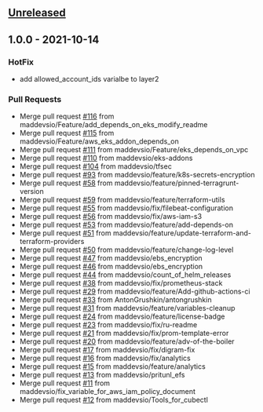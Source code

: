 <a name="unreleased"></a>
## [Unreleased]


<a name="1.0.0"></a>
## 1.0.0 - 2021-10-14
### HotFix
- add allowed_account_ids varialbe to layer2

### Pull Requests
- Merge pull request [#116](https://github.com/maddevsio/aws-eks-base/issues/116) from maddevsio/Feature/add_depends_on_eks_modify_readme
- Merge pull request [#115](https://github.com/maddevsio/aws-eks-base/issues/115) from maddevsio/Feature/aws_eks_addon_depends_on
- Merge pull request [#111](https://github.com/maddevsio/aws-eks-base/issues/111) from maddevsio/Feature/eks_depends_on_vpc
- Merge pull request [#110](https://github.com/maddevsio/aws-eks-base/issues/110) from maddevsio/eks-addons
- Merge pull request [#104](https://github.com/maddevsio/aws-eks-base/issues/104) from maddevsio/tfsec
- Merge pull request [#93](https://github.com/maddevsio/aws-eks-base/issues/93) from maddevsio/feature/k8s-secrets-encryption
- Merge pull request [#58](https://github.com/maddevsio/aws-eks-base/issues/58) from maddevsio/feature/pinned-terragrunt-version
- Merge pull request [#59](https://github.com/maddevsio/aws-eks-base/issues/59) from maddevsio/feature/terraform-utils
- Merge pull request [#55](https://github.com/maddevsio/aws-eks-base/issues/55) from maddevsio/fix/filebeat-configuration
- Merge pull request [#56](https://github.com/maddevsio/aws-eks-base/issues/56) from maddevsio/fix/aws-iam-s3
- Merge pull request [#53](https://github.com/maddevsio/aws-eks-base/issues/53) from maddevsio/feature/add-depends-on
- Merge pull request [#51](https://github.com/maddevsio/aws-eks-base/issues/51) from maddevsio/feature/update-terraform-and-terraform-providers
- Merge pull request [#50](https://github.com/maddevsio/aws-eks-base/issues/50) from maddevsio/feature/change-log-level
- Merge pull request [#47](https://github.com/maddevsio/aws-eks-base/issues/47) from maddevsio/ebs_encryption
- Merge pull request [#46](https://github.com/maddevsio/aws-eks-base/issues/46) from maddevsio/ebs_encryption
- Merge pull request [#44](https://github.com/maddevsio/aws-eks-base/issues/44) from maddevsio/count_of_helm_releases
- Merge pull request [#38](https://github.com/maddevsio/aws-eks-base/issues/38) from maddevsio/fix/prometheus-stack
- Merge pull request [#29](https://github.com/maddevsio/aws-eks-base/issues/29) from maddevsio/feature/Add-github-actions-ci
- Merge pull request [#33](https://github.com/maddevsio/aws-eks-base/issues/33) from AntonGrushkin/antongrushkin
- Merge pull request [#31](https://github.com/maddevsio/aws-eks-base/issues/31) from maddevsio/feature/variables-cleanup
- Merge pull request [#24](https://github.com/maddevsio/aws-eks-base/issues/24) from maddevsio/feature/license-badge
- Merge pull request [#23](https://github.com/maddevsio/aws-eks-base/issues/23) from maddevsio/fix/ru-readme
- Merge pull request [#21](https://github.com/maddevsio/aws-eks-base/issues/21) from maddevsio/fix/prom-template-error
- Merge pull request [#20](https://github.com/maddevsio/aws-eks-base/issues/20) from maddevsio/feature/adv-of-the-boiler
- Merge pull request [#17](https://github.com/maddevsio/aws-eks-base/issues/17) from maddevsio/fix/digram-fix
- Merge pull request [#16](https://github.com/maddevsio/aws-eks-base/issues/16) from maddevsio/fix/analytics
- Merge pull request [#15](https://github.com/maddevsio/aws-eks-base/issues/15) from maddevsio/feature/analytics
- Merge pull request [#13](https://github.com/maddevsio/aws-eks-base/issues/13) from maddevsio/pritunl_efs
- Merge pull request [#11](https://github.com/maddevsio/aws-eks-base/issues/11) from maddevsio/fix_variable_for_aws_iam_policy_document
- Merge pull request [#12](https://github.com/maddevsio/aws-eks-base/issues/12) from maddevsio/Tools_for_cubectl


[Unreleased]: https://github.com/maddevsio/aws-eks-base/compare/1.0.0...HEAD
